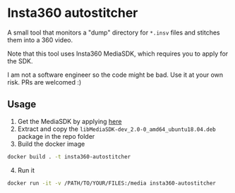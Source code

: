 # Insta360 autostitcher
A small tool that monitors a "dump" directory for `*.insv` files and stitches them into a 360 video.

Note that this tool uses Insta360 MediaSDK, which requires you to apply for the SDK.

I am not a software engineer so the code might be bad. Use it at your own risk. PRs are welcomed :)
## Usage
1. Get the MediaSDK by applying [here](https://www.insta360.com/sdk/home)
2. Extract and copy the `libMediaSDK-dev_2.0-0_amd64_ubuntu18.04.deb` package in the repo folder
3. Build the docker image
```bash
docker build . -t insta360-autostitcher
```
4. Run it
```bash
docker run -it -v /PATH/TO/YOUR/FILES:/media insta360-autostitcher
```
